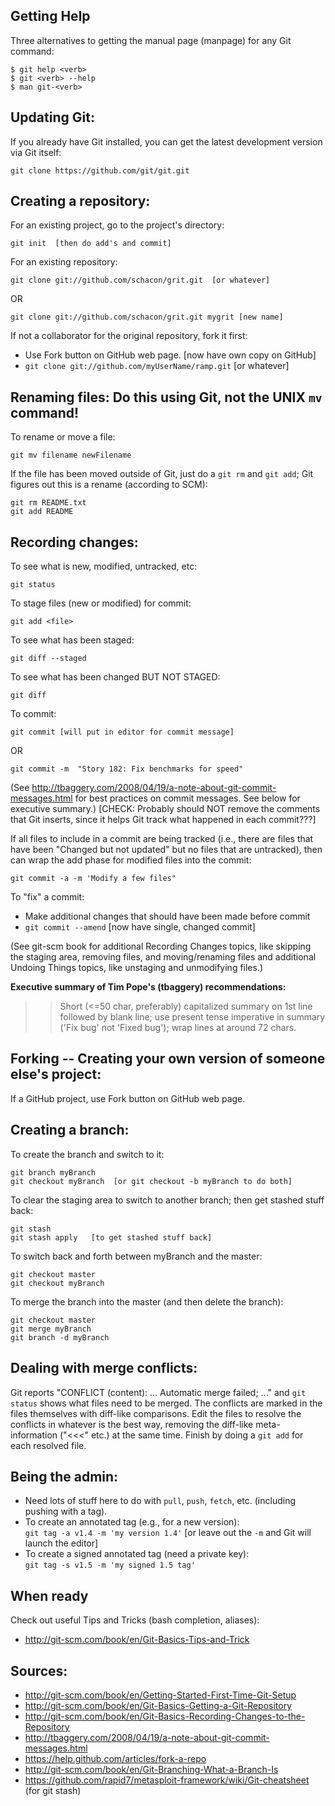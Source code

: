 ## Getting Help #

Three alternatives to getting the manual page (manpage) for any Git command:

    $ git help <verb>  
    $ git <verb> --help  
    $ man git-<verb>  

## Updating Git: #

If you already have Git installed, you can get the latest development
version via Git itself:

    git clone https://github.com/git/git.git

## Creating a repository: #

For an existing project, go to the project's directory:

    git init  [then do add's and commit]
    
For an existing repository:

    git clone git://github.com/schacon/grit.git  [or whatever]  

OR  

    git clone git://github.com/schacon/grit.git mygrit [new name]  

If not a collaborator for the original repository, fork it first:
-   Use Fork button on GitHub web page. [now have own copy on GitHub]  
-    `git clone git://github.com/myUserName/ramp.git` [or whatever]

## Renaming files:  Do this using Git, not the UNIX `mv` command! #

To rename or move a file:

    git mv filename newFilename
    
If the file has been moved outside of Git, just do a `git rm` and
`git add`; Git figures out this is a rename (according to SCM):

    git rm README.txt
    git add README

## Recording changes: #

To see what is new, modified, untracked, etc:

    git status
    
To stage files (new or modified) for commit:

    git add <file>
    
To see what has been staged:

    git diff --staged
    
To see what has been changed BUT NOT STAGED:

    git diff
    
To commit:

    git commit [will put in editor for commit message]  

OR  

    git commit -m  "Story 182: Fix benchmarks for speed"
    
  (See
  <http://tbaggery.com/2008/04/19/a-note-about-git-commit-messages.html>
  for best practices on commit messages.  See below for executive summary.)
  [CHECK: Probably should NOT remove the comments that Git
  inserts, since it helps Git track what happened in each commit???]

If all files to include in a commit are being tracked (i.e., there
are files that have been "Changed but not updated" but no files that
are untracked), then can wrap the add phase for modified files into
the commit:

    git commit -a -m 'Modify a few files"
    
To "fix" a commit:
-   Make additional changes that should have been made before commit  
-   `git commit --amend` [now have single, changed commit]

(See git-scm book for additional Recording Changes topics, like
skipping the staging area, removing files, and moving/renaming
files and additional Undoing Things topics, like unstaging and
unmodifying files.)

__Executive summary of Tim Pope's (tbaggery) recommendations:__  
>>   Short (<=50 char, preferably) capitalized summary on 1st line followed
>>   by blank line; use present tense imperative in summary ('Fix bug' not
>>   'Fixed bug'); wrap lines at around 72 chars.

## Forking -- Creating your own version of someone else's project: #

If a GitHub project, use Fork button on GitHub web page.

## Creating a branch: #

To create the branch and switch to it:

    git branch myBranch
    git checkout myBranch  [or git checkout -b myBranch to do both]

To clear the staging area to switch to another branch; then get stashed stuff back:

    git stash
    git stash apply   [to get stashed stuff back]

To switch back and forth between myBranch and the master:

    git checkout master
    git checkout myBranch

To merge the branch into the master (and then delete the branch):

    git checkout master
    git merge myBranch
    git branch -d myBranch

## Dealing with merge conflicts: #

Git reports "CONFLICT (content): ...  Automatic merge failed; ..."
and `git status` shows what files need to be merged.  The conflicts
are marked in the files themselves with diff-like comparisons.  Edit
the files to resolve the conflicts in whatever is the best way,
removing the diff-like meta-information ("<<<" etc.) at the same
time.  Finish by doing a `git add` for each resolved file.

## Being the admin: #

- Need lots of stuff here to do with `pull`, `push`, `fetch`, etc.
   (including pushing with a tag).
- To create an annotated tag (e.g., for a new version):  
    `git tag -a v1.4 -m 'my version 1.4'` [or leave out the `-m` and Git will launch the editor]
- To create a signed annotated tag (need a private key):  
    `git tag -s v1.5 -m 'my signed 1.5 tag'`

## When ready #

Check out useful Tips and Tricks (bash completion, aliases):
-  <http://git-scm.com/book/en/Git-Basics-Tips-and-Trick>

## Sources: #

-  <http://git-scm.com/book/en/Getting-Started-First-Time-Git-Setup>
-  <http://git-scm.com/book/en/Git-Basics-Getting-a-Git-Repository>
-  <http://git-scm.com/book/en/Git-Basics-Recording-Changes-to-the-Repository>
-  <http://tbaggery.com/2008/04/19/a-note-about-git-commit-messages.html>
-  <https://help.github.com/articles/fork-a-repo>
-  <http://git-scm.com/book/en/Git-Branching-What-a-Branch-Is>
-  <https://github.com/rapid7/metasploit-framework/wiki/Git-cheatsheet> (for git stash)

